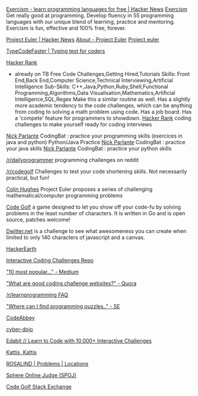 
[Exercism - learn programming languages for free | Hacker News](https://news.ycombinator.com/item?id=35582079)
[Exercism](https://exercism.org/)
Get really good at programming.
Develop fluency in 55 programming languages with our unique blend of learning, practice and mentoring. Exercism is fun, effective and 100% free, forever.

[Project Euler | Hacker News](https://news.ycombinator.com/item?id=29211532)
[About - Project Euler](https://projecteuler.net/)
[Project euler](https://projecteuler.net/archives)

[TypeCodeFaster | Typing test for coders](https://typecodefast.vercel.app)

[Hacker Rank](https://www.hackerrank.com/)
- already on TB
Free Code Challenges,Getting Hired,Tutorials
Skills: Front End,Back End,Computer Science,Technical Interviewing,Artificial Intelligence
Sub-Skills: C++,Java,Python,Ruby,Shell,Functional Programming,Algorithms,Data Visualisation,Mathematics,Artificial Intelligence,SQL,Regex
Make this a similar routine as well. Has a slightly more academic tendency to the code challenges, which can be anything from coding to solving a math problem using code. Has a job board. Has a 'compete' feature for programmers to showdown.
[Hacker Rank](https://www.hackerrank.com/dashboard)
coding challenges to make yourself ready for coding interviews

[Nick Parlante](http://codingbat.com)
CodingBat : practice your programming skills (exercices in java and python)
Python/Java Practice
[Nick Parlante](http://codingbat.com/java)
CodingBat : practice your java skills
[Nick Parlante](http://codingbat.com/python)
CodingBat : practice your python skills

[/r/dailyprogrammer](https://www.reddit.com/r/dailyprogrammer/)
programming challenges on reddit

[/r/codegolf](https://www.reddit.com/r/codegolf/)
Challenges to test your code shortening skills. Not necessarily practical, but fun!

[Colin Hughes](https://projecteuler.net/index.php?section=problems)
Project Euler proposes a series of challenging mathematical/computer programming problems

[Code Golf](https://code-golf.io/)
a game designed to let you show off your code-fu by solving problems in the least number of characters. It is written in Go and is open source, patches welcome!

[Dwitter.net](https://www.dwitter.net/)
is a challenge to see what awesomeness you can create when limited to only 140 characters of javascript and a canvas.

[HackerEarth](https://www.hackerearth.com/challenges/)

[Interactive Coding Challenges Repo](https://github.com/donnemartin/interactive-coding-challenges)

["10 most popular..." - Medium](https://medium.com/coderbyte/the-10-most-popular-coding-challenge-websites-of-2016-fb8a5672d22f)

["What are good coding challenge websites?" - Quora](https://www.quora.com/What-are-good-coding-challenges-websites)

[/r/learnprogramming FAQ](https://www.reddit.com/r/learnprogramming/wiki/faq#wiki_where_can_i_find_practice_exercises_and_project_ideas.3F)

["Where can I find programming puzzles.." - SE](http://softwareengineering.stackexchange.com/questions/756/where-can-i-find-programming-puzzles-and-challenges)

[CodeAbbey](http://www.codeabbey.com/index/task_list)

[cyber-dojo](https://cyber-dojo.org/creator/home)

[Edabit // Learn to Code with 10,000+ Interactive Challenges](https://edabit.com/)

[Kattis, Kattis](https://open.kattis.com/)

[ROSALIND | Problems | Locations](https://rosalind.info/problems/locations/)

[Sphere Online Judge (SPOJ)](https://www.spoj.com/)

[Code Golf Stack Exchange](https://codegolf.stackexchange.com/)
